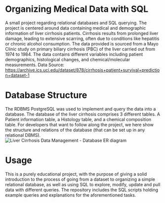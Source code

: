 # Organizing Medical Data with SQL
A small project regarding relational databases and SQL querying.
The project is centered around data containing medical and demographic information of liver cirrhosis patients. Cirrhosis results from prolonged liver damage, leading to extensive scarring, often due to conditions like hepatitis or chronic alcohol consumption. The data provided is sourced from a Mayo Clinic study on primary biliary cirrhosis (PBC) of the liver carried out from 1974 to 1984. The data contains different variables including patient demographics, histological changes, and chemical/molecular measurements.
Data Source: https://archive.ics.uci.edu/dataset/878/cirrhosis+patient+survival+prediction+dataset-1

# Database Structure
The RDBMS PostgreSQL was used to implement and query the data into a database.
The database of the liver cirrhosis comprises 3 different tables. A Patient information table, a Histology table, and a chemical composition table.
For developers that want to follow along the project, we here show the structure and relations of the database (that can be set up in any relational DBMS).
![Liver Cirrhosis Data Management - Database ER diagram](https://github.com/jnsamuelsen/Organizing-Medical-Data-with-SQL/assets/61964348/c6f27112-6f0d-4621-a5dc-8f4614394142)


# Usage
This is a purely educational project, with the purpose of giving a solid introduction to the process of going from a dataset to organizing a simple relational database, as well as using SQL to explore, modify, update and pull data with different queries.
The repository includes the SQL scripts holding example queries and explanations for the aforementioned tasks.
